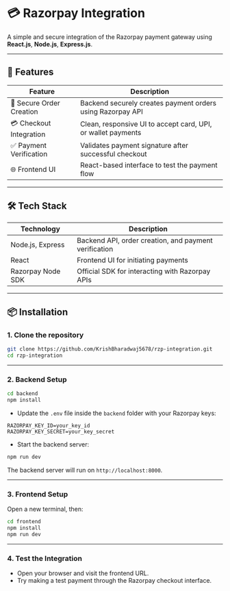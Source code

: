 # 💳 Razorpay Integration

A simple and secure integration of the Razorpay payment gateway using **React.js**, **Node.js**, **Express.js**. 

---

## 🚀 Features

| Feature                           | Description                                              |
|-----------------------------------|----------------------------------------------------------|
| 🔐 Secure Order Creation          | Backend securely creates payment orders using Razorpay API |
| 💳 Checkout Integration           | Clean, responsive UI to accept card, UPI, or wallet payments |
| ✅ Payment Verification           | Validates payment signature after successful checkout     |
| 🌐 Frontend UI                    | React-based interface to test the payment flow           |

---

## 🛠️ Tech Stack

| Technology            | Description                                           |
|----------------------|-----------------------------------------------------   |
| Node.js, Express      | Backend API, order creation, and payment verification |
| React                 | Frontend UI for initiating payments                   |
| Razorpay Node SDK     | Official SDK for interacting with Razorpay APIs       |

---

## 📦 Installation

### 1. Clone the repository
```bash
git clone https://github.com/KrishBharadwaj5678/rzp-integration.git
cd rzp-integration
````

---

### 2. Backend Setup

```bash
cd backend
npm install
```

* Update the `.env` file inside the `backend` folder with your Razorpay keys:

```env
RAZORPAY_KEY_ID=your_key_id
RAZORPAY_KEY_SECRET=your_key_secret
```

* Start the backend server:

```bash
npm run dev
```

The backend server will run on `http://localhost:8000`.

---

### 3. Frontend Setup

Open a new terminal, then:

```bash
cd frontend
npm install
npm run dev
```

---

### 4. Test the Integration

* Open your browser and visit the frontend URL.
* Try making a test payment through the Razorpay checkout interface.
